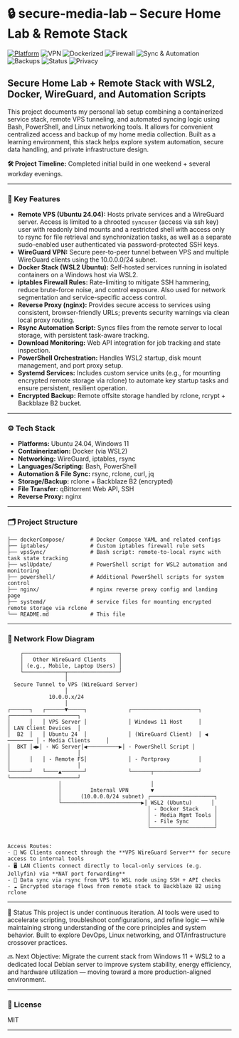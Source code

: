 # 🔒 secure-media-lab – Secure Home Lab & Remote Stack

[![Platform](https://img.shields.io/badge/Platform-WSL2%20%7C%20Ubuntu%2024.04-blue?style=for-the-badge&logo=linux)](https://ubuntu.com)
![VPN](https://img.shields.io/badge/VPN-WireGuard-88171A?style=for-the-badge&logo=wireguard&logoColor=white)
![Dockerized](https://img.shields.io/badge/Stack-Docker%20Containers-2496ED?style=for-the-badge&logo=docker&logoColor=white)
![Firewall](https://img.shields.io/badge/Firewall-iptables-informational?style=for-the-badge&logo=gnuprivacyguard)
![Sync & Automation](https://img.shields.io/badge/Automation-Bash%20%7C%20PowerShell-4B275F?style=for-the-badge&logo=gnubash&logoColor=white)
![Backups](https://img.shields.io/badge/Backups-Encrypted%20via%20rclone%20%2B%20B2-critical?style=for-the-badge&logo=veritas)
![Status](https://img.shields.io/badge/Status-Live%20Lab-green?style=for-the-badge&logo=server)
![Privacy](https://img.shields.io/badge/Access-Controlled%20%26%20Private-black?style=for-the-badge&logo=protonvpn)


## Secure Home Lab + Remote Stack with WSL2, Docker, WireGuard, and Automation Scripts

This project documents my personal lab setup combining a containerized service stack, remote VPS tunneling, and automated syncing logic using Bash, PowerShell, and Linux networking tools. It allows for convenient centralized access and backup of my home media collection. Built as a learning environment, this stack helps explore system automation, secure data handling, and private infrastructure design.

**🛠️ Project Timeline:** Completed initial build in one weekend + several workday evenings.

---

### 🔐 Key Features

- **Remote VPS (Ubuntu 24.04):** Hosts private services and a WireGuard server. Access is limited to a chrooted `syncuser` (access via ssh key) user with readonly bind mounts and a restricted shell with access only to rsync for file retrieval and synchronization tasks, as well as a separate sudo-enabled user authenticated via password-protected SSH keys.
- **WireGuard VPN:** Secure peer-to-peer tunnel between VPS and multiple WireGuard clients using the 10.0.0.0/24 subnet.
- **Docker Stack (WSL2 Ubuntu):** Self-hosted services running in isolated containers on a Windows host via WSL2.
- **iptables Firewall Rules:** Rate-limiting to mitigate SSH hammering, reduce brute-force noise, and control exposure. Also used for network segmentation and service-specific access control.
- **Reverse Proxy (nginx):** Provides secure access to services using consistent, browser-friendly URLs; prevents security warnings via clean local proxy routing.
- **Rsync Automation Script:** Syncs files from the remote server to local storage, with persistent task-aware tracking.
- **Download Monitoring:** Web API integration for job tracking and state inspection.
- **PowerShell Orchestration:** Handles WSL2 startup, disk mount management, and port proxy setup.
- **Systemd Services:** Includes custom service units (e.g., for mounting encrypted remote storage via rclone) to automate key startup tasks and ensure persistent, resilient operation.
- **Encrypted Backup:** Remote offsite storage handled by rclone, rcrypt + Backblaze B2 bucket.

---

### ⚙️ Tech Stack

- **Platforms:** Ubuntu 24.04, Windows 11
- **Containerization:** Docker (via WSL2)
- **Networking:** WireGuard, iptables, rsync
- **Languages/Scripting:** Bash, PowerShell
- **Automation & File Sync:** rsync, rclone, curl, jq
- **Storage/Backup:** rclone + Backblaze B2 (encrypted)
- **File Transfer:** qBittorrent Web API, SSH
- **Reverse Proxy:** nginx

---

### 🗂️ Project Structure

```
├── dockerCompose/        # Docker Compose YAML and related configs
├── iptables/             # Custom iptables firewall rule sets
├── vpsSync/              # Bash script: remote-to-local rsync with task state tracking
├── wslUpdate/            # PowerShell script for WSL2 automation and monitoring
├── powershell/           # Additional PowerShell scripts for system control
├── nginx/                # nginx reverse proxy config and landing page
├── systemd/              # service files for mounting encrypted remote storage via rclone
└── README.md             # This file
```

---

### 📸 Network Flow Diagram

```text
    ┌──────────────────────────────┐
    │   Other WireGuard Clients    │
    │ (e.g., Mobile, Laptop Users) │
    └─────────────┬────────────────┘
                  │
  Secure Tunnel to VPS (WireGuard Server)
                  │
             10.0.0.x/24
                  │
┌──────┐   ┌──────▼─────┐             ┌─────────────────────┐            ┌─────────────────────┐
│      │   │ VPS Server │             │ Windows 11 Host     │            │ LAN Client Devices  │
│  B2  │   │ Ubuntu 24  │             │ (WireGuard Client)  │ ◀ ──────── │ - Media Clients     │
│  BKT │◀▶│ - WG Server│◀──────────▶│ - PowerShell Script │            │                     │
│      │   │ - Remote FS│             │ - Portproxy         │            │                     │
└──────┘   └────▲───────┘             └──────┬──────────────┘            └─────────────────────┘
                │                            │
                │         Internal VPN       ▼
                │      (10.0.0.0/24 subnet) ┌────────────────────┐
                └─────────────────────────▶│ WSL2 (Ubuntu)      │
                                            │ - Docker Stack     │
                                            │ - Media Mgmt Tools │
                                            │ - File Sync        │
                                            └────────────────────┘


Access Routes:
- 🔐 WG Clients connect through the **VPS WireGuard Server** for secure access to internal tools
- 🖥️ LAN Clients connect directly to local-only services (e.g. Jellyfin) via **NAT port forwarding**
- 🔁 Data sync via rsync from VPS to WSL node using SSH + API checks
- ☁️ Encrypted storage flows from remote stack to Backblaze B2 using rclone
```

---

📘 Status
This project is under continuous iteration. AI tools were used to accelerate scripting, troubleshoot configurations, and refine logic — while maintaining strong understanding of the core principles and system behavior. Built to explore DevOps, Linux networking, and OT/infrastructure crossover practices.

🔜 Next Objective:
Migrate the current stack from Windows 11 + WSL2 to a dedicated local Debian server to improve system stability, energy efficiency, and hardware utilization — moving toward a more production-aligned environment.


---

### 📄 License

MIT

---
